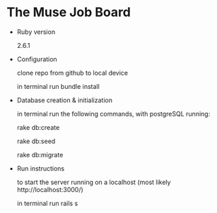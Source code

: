 # The Muse Job Board

* Ruby version

  2.6.1

* Configuration

  clone repo from github to local device
  
  in terminal run bundle install

* Database creation & initialization

  in terminal run the following commands, with postgreSQL running:
  
  rake db:create 
  
  rake db:seed
  
  rake db:migrate

* Run instructions

  to start the server running on a localhost (most likely http://localhost:3000/)
  
  in terminal run rails s 
